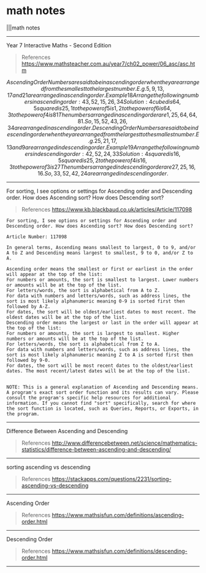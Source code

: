 # math notes

|||math notes

---

Year 7 Interactive Maths - Second Edition

> References
> <https://www.mathsteacher.com.au/year7/ch02_power/06_asc/asc.htm>

```math
Ascending Order
Numbers are said to be in ascending order when they are arranged from the smallest to the largest number.
E.g. 5, 9, 13, 17 and 21 are arranged in ascending order.


Example 18
Arrange the following numbers in ascending order:
43, 52, 15, 26, 34

Solution:
4 cubed is 64, 5 squared is 25, 1 to the power of 5 is 1, 2 to the power of 6 is 64, 3 to the power of 4 is 81

The numbers arranged in ascending order are 1, 25, 64, 64, 81.
So, 15, 52, 43, 26, 34 are arranged in ascending order.


Descending Order
Numbers are said to be in descending order when they are arranged from the largest to the smallest number.

E.g. 25, 21, 17, 13 and 9 are arranged in descending order.


Example 19
Arrange the following numbers in descending order:

42, 52, 24, 33

Solution:
4 squared is 16, 5 squared is 25, 2 to the power of 4 is 16, 3 to the power of 3 is 27

The numbers arranged in descending order are 27, 25, 16, 16.
So, 33, 52, 42, 24 are arranged in descending order.
```

---

For sorting, I see options or settings for Ascending order and Descending order. How does Ascending sort? How does Descending sort?

> References
> <https://www.kb.blackbaud.co.uk/articles/Article/117098>

```text
For sorting, I see options or settings for Ascending order and Descending order. How does Ascending sort? How does Descending sort?

Article Number: 117098

In general terms, Ascending means smallest to largest, 0 to 9, and/or A to Z and Descending means largest to smallest, 9 to 0, and/or Z to A.

Ascending order means the smallest or first or earliest in the order will appear at the top of the list:
For numbers or amounts, the sort is smallest to largest. Lower numbers or amounts will be at the top of the list.
For letters/words, the sort is alphabetical from A to Z.
For data with numbers and letters/words, such as address lines, the sort is most likely alphanumeric meaning 0-9 is sorted first then followed by A-Z.
For dates, the sort will be oldest/earliest dates to most recent. The oldest dates will be at the top of the list.
Descending order means the largest or last in the order will appear at the top of the list:
For numbers or amounts, the sort is largest to smallest. Higher numbers or amounts will be at the top of the list.
For letters/words, the sort is alphabetical from Z to A.
For data with numbers and letters/words, such as address lines, the sort is most likely alphanumeric meaning Z to A is sorted first then followed by 9-0.
For dates, the sort will be most recent dates to the oldest/earliest dates. The most recent/latest dates will be at the top of the list.


NOTE: This is a general explanation of Ascending and Descending means. A program's exact sort order function and its results can vary. Please consult the program's specific help resources for additional information. If you cannot find "sort" specifically, search for where the sort function is located, such as Queries, Reports, or Exports, in the program.
```

---

Difference Between Ascending and Descending

> References
> <http://www.differencebetween.net/science/mathematics-statistics/difference-between-ascending-and-descending/>

---

sorting ascending vs descending

> References
> <https://stackapps.com/questions/2231/sorting-ascending-vs-descending>

---

Ascending Order

> References
> <https://www.mathsisfun.com/definitions/ascending-order.html>

---

Descending Order

> References
> <https://www.mathsisfun.com/definitions/descending-order.html>

---
